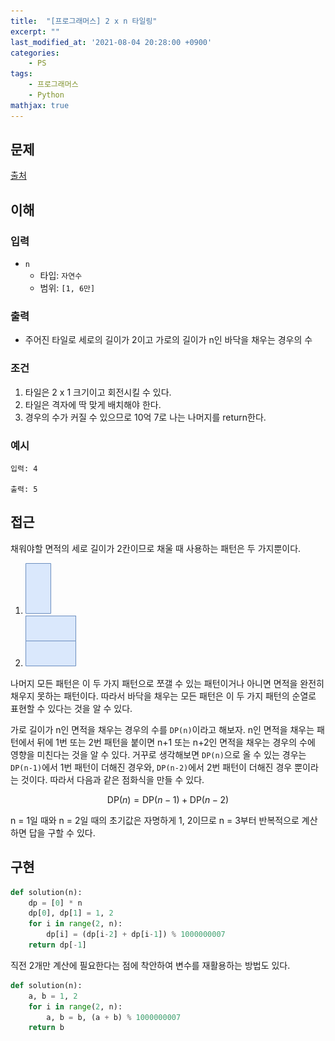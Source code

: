 ```yaml
---
title:  "[프로그래머스] 2 x n 타일링"
excerpt: ""
last_modified_at: '2021-08-04 20:28:00 +0900'
categories:
    - PS
tags:
    - 프로그래머스
    - Python
mathjax: true
---
```


## 문제

[출처](https://programmers.co.kr/learn/courses/30/lessons/43105)

## 이해

### 입력 

* ```n```
    * 타입: ```자연수```
    * 범위: ```[1, 6만]```
            
### 출력 

* 주어진 타일로 세로의 길이가 2이고 가로의 길이가 n인 바닥을 채우는 경우의 수

### 조건

1. 타일은 2 x 1 크기이고 회전시킬 수 있다.
2. 타일은 격자에 딱 맞게 배치해야 한다.
3. 경우의 수가 커질 수 있으므로 10억 7로 나는 나머지를 return한다.

### 예시

```
입력: 4

출력: 5
```

## 접근

채워야할 면적의 세로 길이가 2칸이므로 채울 때 사용하는 패턴은 두 가지뿐이다. 

1. ![세로 블록](/assets/images/2021/2021-08-04-3.png)
2. ![가로 블록 2스택](/assets/images/2021/2021-08-04-2.png)

나머지 모든 패턴은 이 두 가지 패턴으로 쪼갤 수 있는 패턴이거나 아니면 면적을 완전히 채우지 못하는 패턴이다. 따라서 바닥을 채우는 모든 패턴은 이 두 가지 패턴의 순열로 표현할 수 있다는 것을 알 수 있다. 

가로 길이가 n인 면적을 채우는 경우의 수를 ```DP(n)```이라고 해보자. n인 면적을 채우는 패턴에서 뒤에 1번 또는 2번 패턴을 붙이면 n+1 또는 n+2인 면적을 채우는 경우의 수에 영향을 미친다는 것을 알 수 있다. 거꾸로 생각해보면 ```DP(n)```으로 올 수 있는 경우는 ```DP(n-1)```에서 1번 패턴이 더해진 경우와, ```DP(n-2)```에서 2번 패턴이 더해진 경우 뿐이라는 것이다. 따라서 다음과 같은 점화식을 만들 수 있다.

$$
\text{DP}(n) = \text{DP}(n-1) + \text{DP}(n-2)
$$

n = 1일 때와 n = 2일 때의 초기값은 자명하게 1, 2이므로 n = 3부터 반복적으로 계산하면 답을 구할 수 있다.


## 구현

```python
def solution(n):
    dp = [0] * n
    dp[0], dp[1] = 1, 2
    for i in range(2, n):
        dp[i] = (dp[i-2] + dp[i-1]) % 1000000007
    return dp[-1]
```

직전 2개만 계산에 필요한다는 점에 착안하여 변수를 재활용하는 방법도 있다. 

```python
def solution(n):
    a, b = 1, 2
    for i in range(2, n):
        a, b = b, (a + b) % 1000000007
    return b
```